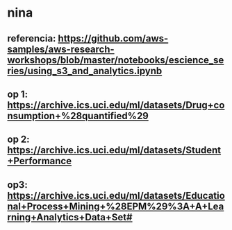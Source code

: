 # nina

## referencia: https://github.com/aws-samples/aws-research-workshops/blob/master/notebooks/escience_series/using_s3_and_analytics.ipynb


## op 1: https://archive.ics.uci.edu/ml/datasets/Drug+consumption+%28quantified%29
## op 2: https://archive.ics.uci.edu/ml/datasets/Student+Performance
## op3: https://archive.ics.uci.edu/ml/datasets/Educational+Process+Mining+%28EPM%29%3A+A+Learning+Analytics+Data+Set#
